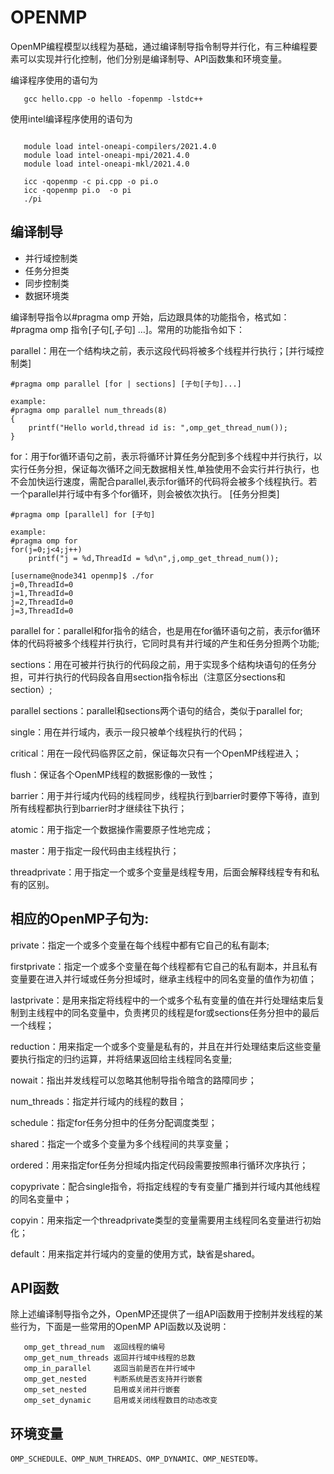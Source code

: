 # OPENMP

OpenMP编程模型以线程为基础，通过编译制导指令制导并行化，有三种编程要素可以实现并行化控制，他们分别是编译制导、API函数集和环境变量。

编译程序使用的语句为

```
   gcc hello.cpp -o hello -fopenmp -lstdc++
```

使用intel编译程序使用的语句为

```

   module load intel-oneapi-compilers/2021.4.0
   module load intel-oneapi-mpi/2021.4.0
   module load intel-oneapi-mkl/2021.4.0

   icc -qopenmp -c pi.cpp -o pi.o
   icc -qopenmp pi.o  -o pi
   ./pi

```
## 编译制导

- 并行域控制类
- 任务分担类
- 同步控制类
- 数据环境类

编译制导指令以#pragma omp 开始，后边跟具体的功能指令，格式如：#pragma omp 指令[子句[,子句] …]。常用的功能指令如下：

parallel：用在一个结构块之前，表示这段代码将被多个线程并行执行；[并行域控制类]

```
#pragma omp parallel [for | sections] [子句[子句]...]

example:
#pragma omp parallel num_threads(8)
{
    printf("Hello world,thread id is: ",omp_get_thread_num());
}

```

for：用于for循环语句之前，表示将循环计算任务分配到多个线程中并行执行，以实行任务分担，保证每次循环之间无数据相关性,单独使用不会实行并行执行，也不会加快运行速度，需配合parallel,表示for循环的代码将会被多个线程执行。若一个parallel并行域中有多个for循环，则会被依次执行。 [任务分担类]
```
#pragma omp [parallel] for [子句]

example:
#pragma omp for
for(j=0;j<4;j++)	
    printf("j = %d,ThreadId = %d\n",j,omp_get_thread_num());

[username@node341 openmp]$ ./for
j=0,ThreadId=0
j=1,ThreadId=0
j=2,ThreadId=0
j=3,ThreadId=0
```


   parallel for：parallel和for指令的结合，也是用在for循环语句之前，表示for循环体的代码将被多个线程并行执行，它同时具有并行域的产生和任务分担两个功能;

   sections：用在可被并行执行的代码段之前，用于实现多个结构块语句的任务分担，可并行执行的代码段各自用section指令标出（注意区分sections和section）;

   parallel sections：parallel和sections两个语句的结合，类似于parallel for;

   single：用在并行域内，表示一段只被单个线程执行的代码；

   critical：用在一段代码临界区之前，保证每次只有一个OpenMP线程进入；

   flush：保证各个OpenMP线程的数据影像的一致性；

   barrier：用于并行域内代码的线程同步，线程执行到barrier时要停下等待，直到所有线程都执行到barrier时才继续往下执行；

   atomic：用于指定一个数据操作需要原子性地完成；

   master：用于指定一段代码由主线程执行；

   threadprivate：用于指定一个或多个变量是线程专用，后面会解释线程专有和私有的区别。

## 相应的OpenMP子句为:

   private：指定一个或多个变量在每个线程中都有它自己的私有副本;

   firstprivate：指定一个或多个变量在每个线程都有它自己的私有副本，并且私有变量要在进入并行域或任务分担域时，继承主线程中的同名变量的值作为初值；

   lastprivate：是用来指定将线程中的一个或多个私有变量的值在并行处理结束后复制到主线程中的同名变量中，负责拷贝的线程是for或sections任务分担中的最后一个线程；

   reduction：用来指定一个或多个变量是私有的，并且在并行处理结束后这些变量要执行指定的归约运算，并将结果返回给主线程同名变量;

   nowait：指出并发线程可以忽略其他制导指令暗含的路障同步；

   num_threads：指定并行域内的线程的数目；

   schedule：指定for任务分担中的任务分配调度类型；

   shared：指定一个或多个变量为多个线程间的共享变量；

   ordered：用来指定for任务分担域内指定代码段需要按照串行循环次序执行；

   copyprivate：配合single指令，将指定线程的专有变量广播到并行域内其他线程的同名变量中；

   copyin：用来指定一个threadprivate类型的变量需要用主线程同名变量进行初始化；

   default：用来指定并行域内的变量的使用方式，缺省是shared。

## API函数

除上述编译制导指令之外，OpenMP还提供了一组API函数用于控制并发线程的某些行为，下面是一些常用的OpenMP API函数以及说明：

```
   omp_get_thread_num  返回线程的编号
   omp_get_num_threads 返回并行域中线程的总数
   omp_in_parallel     返回当前是否在并行域中
   omp_get_nested      判断系统是否支持并行嵌套
   omp_set_nested      启用或关闭并行嵌套
   omp_set_dynamic     启用或关闭线程数目的动态改变
```

## 环境变量

```
OMP_SCHEDULE、OMP_NUM_THREADS、OMP_DYNAMIC、OMP_NESTED等。

```
